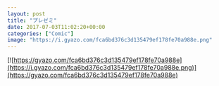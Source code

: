 ```yaml
---
layout: post
title: "プレゼミ"
date: 2017-07-03T11:02:20+00:00
categories: ["Comic"]
image: "https://i.gyazo.com/fca6bd376c3d135479ef178fe70a988e.png"
---
```


[![https://gyazo.com/fca6bd376c3d135479ef178fe70a988e](https://i.gyazo.com/fca6bd376c3d135479ef178fe70a988e.png)](https://gyazo.com/fca6bd376c3d135479ef178fe70a988e)